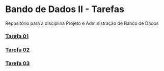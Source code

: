 # Bando de Dados II - Tarefas

Repositório para a disciplina Projeto e Administração de Banco de Dados

### [Tarefa 01](https://github.com/joanmdrs/database-tasks-II/blob/main/tarefas/t01/tarefa01.md)
### [Tarefa 02](https://github.com/joanmdrs/database-tasks-II/blob/main/tarefas/t02/tarefa02.md)
### [Tarefa 03](https://github.com/joanmdrs/database-tasks-II/blob/main/tarefas/t03/tarefa03.md)


